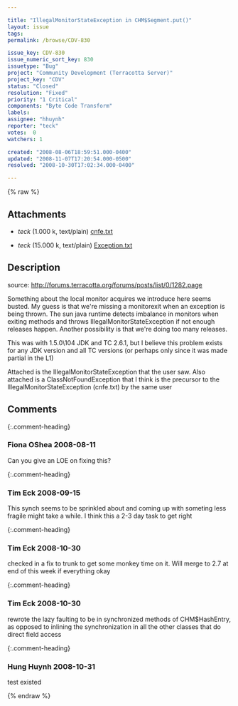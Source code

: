 ```yaml
---

title: "IllegalMonitorStateException in CHM$Segment.put()"
layout: issue
tags: 
permalink: /browse/CDV-830

issue_key: CDV-830
issue_numeric_sort_key: 830
issuetype: "Bug"
project: "Community Development (Terracotta Server)"
project_key: "CDV"
status: "Closed"
resolution: "Fixed"
priority: "1 Critical"
components: "Byte Code Transform"
labels: 
assignee: "hhuynh"
reporter: "teck"
votes:  0
watchers: 1

created: "2008-08-06T18:59:51.000-0400"
updated: "2008-11-07T17:20:54.000-0500"
resolved: "2008-10-30T17:02:34.000-0400"

---
```




{% raw %}


## Attachments
  
* <em>teck</em> (1.000 k, text/plain) [cnfe.txt](/attachments/CDV/CDV-830/cnfe.txt)
  
* <em>teck</em> (15.000 k, text/plain) [Exception.txt](/attachments/CDV/CDV-830/Exception.txt)
  



## Description

<div markdown="1" class="description">

source: http://forums.terracotta.org/forums/posts/list/0/1282.page

Something about the local monitor acquires we introduce here seems busted. My guess is that we're missing a monitorexit when an exception is being thrown. The sun java runtime detects imbalance in monitors when exiting methods and throws IllegalMonitorStateException if not enough releases happen. Another possibility is that we're doing too many releases.

This was with 1.5.0\104 JDK and TC 2.6.1, but I believe this problem exists for any JDK version and all TC versions (or perhaps only since it was made partial in the L1)

Attached is the IllegalMonitorStateException that the user saw. Also attached is a ClassNotFoundException that I think is the precursor to the IllegalMonitorStateException (cnfe.txt) by the same user


</div>

## Comments


{:.comment-heading}
### **Fiona OShea** <span class="date">2008-08-11</span>

<div markdown="1" class="comment">

Can you give an LOE on fixing this?

</div>


{:.comment-heading}
### **Tim Eck** <span class="date">2008-09-15</span>

<div markdown="1" class="comment">

This synch seems to be sprinkled about and coming up with someting less fragile might take a while. I think this a 2-3 day task to get right


</div>


{:.comment-heading}
### **Tim Eck** <span class="date">2008-10-30</span>

<div markdown="1" class="comment">

checked in a fix to trunk to get some monkey time on it. Will merge to 2.7 at end of this week if everything okay

</div>


{:.comment-heading}
### **Tim Eck** <span class="date">2008-10-30</span>

<div markdown="1" class="comment">

rewrote the lazy faulting to be in synchronized methods of CHM$HashEntry, as opposed to inlining the synchronization in all the other classes that do direct field access


</div>


{:.comment-heading}
### **Hung Huynh** <span class="date">2008-10-31</span>

<div markdown="1" class="comment">

test existed

</div>



{% endraw %}
